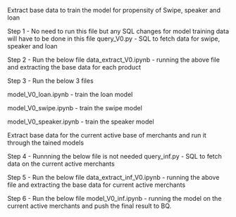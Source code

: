 Extract base data to train the model for propensity of Swipe, speaker and loan


Step 1 - No need to run this file but any SQL changes for model training data will have to be done in this file
query_V0.py - SQL to fetch data for swipe, speaker and loan

Step 2 - Run the below file
data_extract_V0.ipynb - running the above file and extracting the base data for each product

Step 3 - Run the below 3 files

model_V0_loan.ipynb - train the loan model

model_V0_swipe.ipynb - train the swipe model

model_V0_speaker.ipynb - train the speaker model


Extract base data for the current active base of merchants and run it through the tained models


Step 4 - Runnning the below file is not needed
query_inf.py - SQL to fetch data on the current active merchants

Step 5 - Run the below file
data_extract_inf_V0.ipynb - running the above file and extracting the base data for current active merchants

Step 6 - Run the below file
model_V0_inf.ipynb - running the model on the current active merchants and push the final result to BQ.

